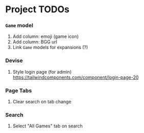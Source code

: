 # Project TODOs

### `Game` model
1. Add column: emoji (game icon)
2. Add column: BGG url
3. Link `Game` models for expansions (?)

### Devise
1. Style login page (for admin)
    https://tailwindcomponents.com/component/login-page-20

### Page Tabs
1. Clear search on tab change

### Search
1. Select "All Games" tab on search
